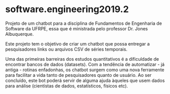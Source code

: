# software.engineering2019.2



Projeto de um chatbot para a disciplina de Fundamentos de Engenharia de Software da UFRPE, essa que é ministrada pelo 
professor Dr. Jones Albuquerque. 


Este projeto tem o objetivo de criar um chatbot que possa entregar a pesquisadores links ou arquivos CSV de séries temporais.

Uma das primeiras barreiras dos estudos quantitativos é a dificuldade de encontrar bancos de dados (datasets). Com a tendência de automatizar - já antiga - rotinas enfadonhas, os chatbot surgem como uma nova ferramente para facilitar a vida tanto de pesquisadores quanto de usuário. Ao ser concluído, este bot poderá servir de alguma ajuda àqueles que usem dados para análise (cientístas de dados, estatísticos, físicos etc).
 
